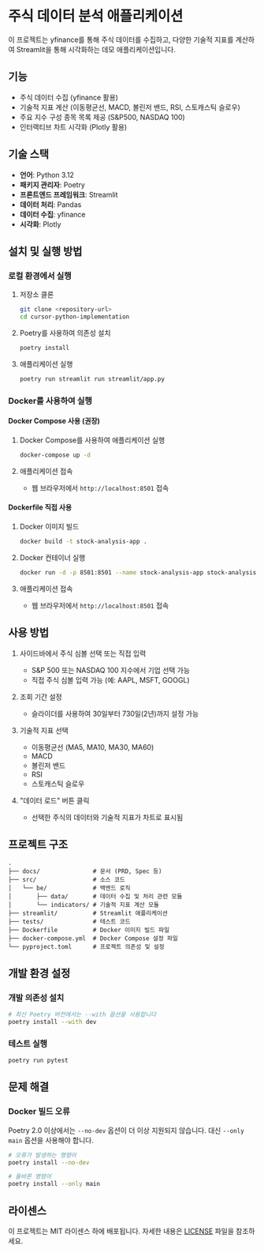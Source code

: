 # 주식 데이터 분석 애플리케이션

이 프로젝트는 yfinance를 통해 주식 데이터를 수집하고, 다양한 기술적 지표를 계산하여 Streamlit을 통해 시각화하는 데모 애플리케이션입니다.

## 기능

- 주식 데이터 수집 (yfinance 활용)
- 기술적 지표 계산 (이동평균선, MACD, 볼린저 밴드, RSI, 스토캐스틱 슬로우)
- 주요 지수 구성 종목 목록 제공 (S&P500, NASDAQ 100)
- 인터랙티브 차트 시각화 (Plotly 활용)

## 기술 스택

- **언어**: Python 3.12
- **패키지 관리자**: Poetry
- **프론트엔드 프레임워크**: Streamlit
- **데이터 처리**: Pandas
- **데이터 수집**: yfinance
- **시각화**: Plotly

## 설치 및 실행 방법

### 로컬 환경에서 실행

1. 저장소 클론
   ```bash
   git clone <repository-url>
   cd cursor-python-implementation
   ```

2. Poetry를 사용하여 의존성 설치
   ```bash
   poetry install
   ```

3. 애플리케이션 실행
   ```bash
   poetry run streamlit run streamlit/app.py
   ```

### Docker를 사용하여 실행

#### Docker Compose 사용 (권장)

1. Docker Compose를 사용하여 애플리케이션 실행
   ```bash
   docker-compose up -d
   ```

2. 애플리케이션 접속
   - 웹 브라우저에서 `http://localhost:8501` 접속

#### Dockerfile 직접 사용

1. Docker 이미지 빌드
   ```bash
   docker build -t stock-analysis-app .
   ```

2. Docker 컨테이너 실행
   ```bash
   docker run -d -p 8501:8501 --name stock-analysis-app stock-analysis-app
   ```

3. 애플리케이션 접속
   - 웹 브라우저에서 `http://localhost:8501` 접속

## 사용 방법

1. 사이드바에서 주식 심볼 선택 또는 직접 입력
   - S&P 500 또는 NASDAQ 100 지수에서 기업 선택 가능
   - 직접 주식 심볼 입력 가능 (예: AAPL, MSFT, GOOGL)

2. 조회 기간 설정
   - 슬라이더를 사용하여 30일부터 730일(2년)까지 설정 가능

3. 기술적 지표 선택
   - 이동평균선 (MA5, MA10, MA30, MA60)
   - MACD
   - 볼린저 밴드
   - RSI
   - 스토캐스틱 슬로우

4. "데이터 로드" 버튼 클릭
   - 선택한 주식의 데이터와 기술적 지표가 차트로 표시됨

## 프로젝트 구조

```
.
├── docs/               # 문서 (PRD, Spec 등)
├── src/                # 소스 코드
│   └── be/             # 백엔드 로직
│       ├── data/       # 데이터 수집 및 처리 관련 모듈
│       └── indicators/ # 기술적 지표 계산 모듈
├── streamlit/          # Streamlit 애플리케이션
├── tests/              # 테스트 코드
├── Dockerfile          # Docker 이미지 빌드 파일
├── docker-compose.yml  # Docker Compose 설정 파일
└── pyproject.toml      # 프로젝트 의존성 및 설정
```

## 개발 환경 설정

### 개발 의존성 설치

```bash
# 최신 Poetry 버전에서는 --with 옵션을 사용합니다
poetry install --with dev
```

### 테스트 실행

```bash
poetry run pytest
```

## 문제 해결

### Docker 빌드 오류

Poetry 2.0 이상에서는 `--no-dev` 옵션이 더 이상 지원되지 않습니다. 대신 `--only main` 옵션을 사용해야 합니다.

```bash
# 오류가 발생하는 명령어
poetry install --no-dev

# 올바른 명령어
poetry install --only main
```

## 라이센스

이 프로젝트는 MIT 라이센스 하에 배포됩니다. 자세한 내용은 [LICENSE](LICENSE) 파일을 참조하세요.